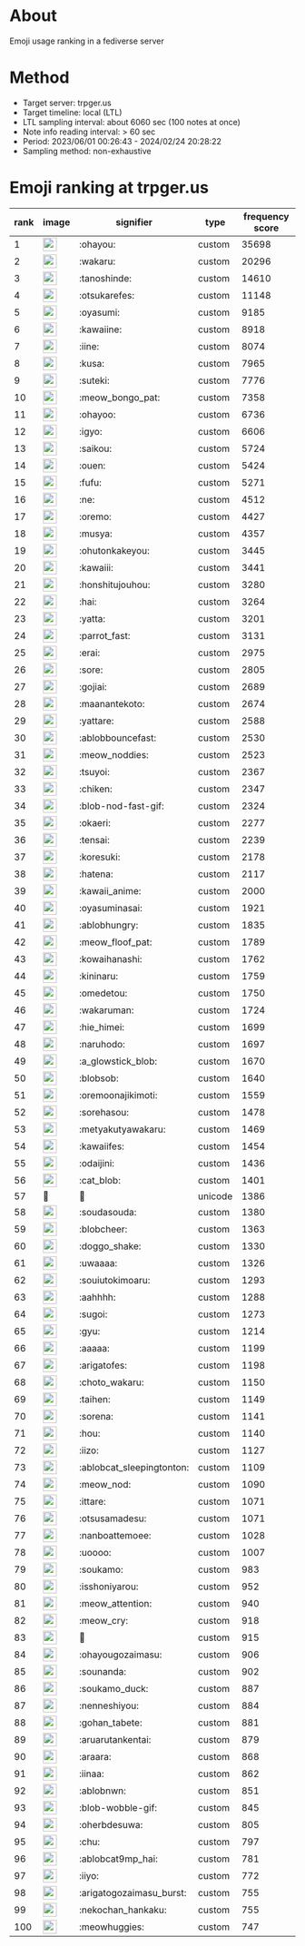 # About
Emoji usage ranking in a fediverse server

# Method
- Target server: trpger.us
- Target timeline: local (LTL)
- LTL sampling interval: about 6060 sec (100 notes at once)
- Note info reading interval: > 60 sec
- Period: 2023/06/01 00:26:43 - 2024/02/24 20:28:22 
- Sampling method: non-exhaustive

# Emoji ranking at trpger.us

|rank|image|signifier|type|frequency score|
|----|----|----|----|----|
|1|<img height="24" src="https://trpger.us/emoji/ohayou.webp">|:ohayou:|custom|35698|
|2|<img height="24" src="https://trpger.us/emoji/wakaru.webp">|:wakaru:|custom|20296|
|3|<img height="24" src="https://trpger.us/emoji/tanoshinde.webp">|:tanoshinde:|custom|14610|
|4|<img height="24" src="https://trpger.us/emoji/otsukarefes.webp">|:otsukarefes:|custom|11148|
|5|<img height="24" src="https://trpger.us/emoji/oyasumi.webp">|:oyasumi:|custom|9185|
|6|<img height="24" src="https://trpger.us/emoji/kawaiine.webp">|:kawaiine:|custom|8918|
|7|<img height="24" src="https://trpger.us/emoji/iine.webp">|:iine:|custom|8074|
|8|<img height="24" src="https://trpger.us/emoji/kusa.webp">|:kusa:|custom|7965|
|9|<img height="24" src="https://trpger.us/emoji/suteki.webp">|:suteki:|custom|7776|
|10|<img height="24" src="https://trpger.us/emoji/meow_bongo_pat.webp">|:meow_bongo_pat:|custom|7358|
|11|<img height="24" src="https://trpger.us/emoji/ohayoo.webp">|:ohayoo:|custom|6736|
|12|<img height="24" src="https://trpger.us/emoji/igyo.webp">|:igyo:|custom|6606|
|13|<img height="24" src="https://trpger.us/emoji/saikou.webp">|:saikou:|custom|5724|
|14|<img height="24" src="https://trpger.us/emoji/ouen.webp">|:ouen:|custom|5424|
|15|<img height="24" src="https://trpger.us/emoji/fufu.webp">|:fufu:|custom|5271|
|16|<img height="24" src="https://trpger.us/emoji/ne.webp">|:ne:|custom|4512|
|17|<img height="24" src="https://trpger.us/emoji/oremo.webp">|:oremo:|custom|4427|
|18|<img height="24" src="https://trpger.us/emoji/musya.webp">|:musya:|custom|4357|
|19|<img height="24" src="https://trpger.us/emoji/ohutonkakeyou.webp">|:ohutonkakeyou:|custom|3445|
|20|<img height="24" src="https://trpger.us/emoji/kawaiii.webp">|:kawaiii:|custom|3441|
|21|<img height="24" src="https://trpger.us/emoji/honshitujouhou.webp">|:honshitujouhou:|custom|3280|
|22|<img height="24" src="https://trpger.us/emoji/hai.webp">|:hai:|custom|3264|
|23|<img height="24" src="https://trpger.us/emoji/yatta.webp">|:yatta:|custom|3201|
|24|<img height="24" src="https://trpger.us/emoji/parrot_fast.webp">|:parrot_fast:|custom|3131|
|25|<img height="24" src="https://trpger.us/emoji/erai.webp">|:erai:|custom|2975|
|26|<img height="24" src="https://trpger.us/emoji/sore.webp">|:sore:|custom|2805|
|27|<img height="24" src="https://trpger.us/emoji/gojiai.webp">|:gojiai:|custom|2689|
|28|<img height="24" src="https://trpger.us/emoji/maanantekoto.webp">|:maanantekoto:|custom|2674|
|29|<img height="24" src="https://trpger.us/emoji/yattare.webp">|:yattare:|custom|2588|
|30|<img height="24" src="https://trpger.us/emoji/ablobbouncefast.webp">|:ablobbouncefast:|custom|2530|
|31|<img height="24" src="https://trpger.us/emoji/meow_noddies.webp">|:meow_noddies:|custom|2523|
|32|<img height="24" src="https://trpger.us/emoji/tsuyoi.webp">|:tsuyoi:|custom|2367|
|33|<img height="24" src="https://trpger.us/emoji/chiken.webp">|:chiken:|custom|2347|
|34|<img height="24" src="https://trpger.us/emoji/blob-nod-fast-gif.webp">|:blob-nod-fast-gif:|custom|2324|
|35|<img height="24" src="https://trpger.us/emoji/okaeri.webp">|:okaeri:|custom|2277|
|36|<img height="24" src="https://trpger.us/emoji/tensai.webp">|:tensai:|custom|2239|
|37|<img height="24" src="https://trpger.us/emoji/koresuki.webp">|:koresuki:|custom|2178|
|38|<img height="24" src="https://trpger.us/emoji/hatena.webp">|:hatena:|custom|2117|
|39|<img height="24" src="https://trpger.us/emoji/kawaii_anime.webp">|:kawaii_anime:|custom|2000|
|40|<img height="24" src="https://trpger.us/emoji/oyasuminasai.webp">|:oyasuminasai:|custom|1921|
|41|<img height="24" src="https://trpger.us/emoji/ablobhungry.webp">|:ablobhungry:|custom|1835|
|42|<img height="24" src="https://trpger.us/emoji/meow_floof_pat.webp">|:meow_floof_pat:|custom|1789|
|43|<img height="24" src="https://trpger.us/emoji/kowaihanashi.webp">|:kowaihanashi:|custom|1762|
|44|<img height="24" src="https://trpger.us/emoji/kininaru.webp">|:kininaru:|custom|1759|
|45|<img height="24" src="https://trpger.us/emoji/omedetou.webp">|:omedetou:|custom|1750|
|46|<img height="24" src="https://trpger.us/emoji/wakaruman.webp">|:wakaruman:|custom|1724|
|47|<img height="24" src="https://trpger.us/emoji/hie_himei.webp">|:hie_himei:|custom|1699|
|48|<img height="24" src="https://trpger.us/emoji/naruhodo.webp">|:naruhodo:|custom|1697|
|49|<img height="24" src="https://trpger.us/emoji/a_glowstick_blob.webp">|:a_glowstick_blob:|custom|1670|
|50|<img height="24" src="https://trpger.us/emoji/blobsob.webp">|:blobsob:|custom|1640|
|51|<img height="24" src="https://trpger.us/emoji/oremoonajikimoti.webp">|:oremoonajikimoti:|custom|1559|
|52|<img height="24" src="https://trpger.us/emoji/sorehasou.webp">|:sorehasou:|custom|1478|
|53|<img height="24" src="https://trpger.us/emoji/metyakutyawakaru.webp">|:metyakutyawakaru:|custom|1469|
|54|<img height="24" src="https://trpger.us/emoji/kawaiifes.webp">|:kawaiifes:|custom|1454|
|55|<img height="24" src="https://trpger.us/emoji/odaijini.webp">|:odaijini:|custom|1436|
|56|<img height="24" src="https://trpger.us/emoji/cat_blob.webp">|:cat_blob:|custom|1401|
|57|🍮|🍮|unicode|1386|
|58|<img height="24" src="https://trpger.us/emoji/soudasouda.webp">|:soudasouda:|custom|1380|
|59|<img height="24" src="https://trpger.us/emoji/blobcheer.webp">|:blobcheer:|custom|1363|
|60|<img height="24" src="https://trpger.us/emoji/doggo_shake.webp">|:doggo_shake:|custom|1330|
|61|<img height="24" src="https://trpger.us/emoji/uwaaaa.webp">|:uwaaaa:|custom|1326|
|62|<img height="24" src="https://trpger.us/emoji/souiutokimoaru.webp">|:souiutokimoaru:|custom|1293|
|63|<img height="24" src="https://trpger.us/emoji/aahhhh.webp">|:aahhhh:|custom|1288|
|64|<img height="24" src="https://trpger.us/emoji/sugoi.webp">|:sugoi:|custom|1273|
|65|<img height="24" src="https://trpger.us/emoji/gyu.webp">|:gyu:|custom|1214|
|66|<img height="24" src="https://trpger.us/emoji/aaaaa.webp">|:aaaaa:|custom|1199|
|67|<img height="24" src="https://trpger.us/emoji/arigatofes.webp">|:arigatofes:|custom|1198|
|68|<img height="24" src="https://trpger.us/emoji/choto_wakaru.webp">|:choto_wakaru:|custom|1150|
|69|<img height="24" src="https://trpger.us/emoji/taihen.webp">|:taihen:|custom|1149|
|70|<img height="24" src="https://trpger.us/emoji/sorena.webp">|:sorena:|custom|1141|
|71|<img height="24" src="https://trpger.us/emoji/hou.webp">|:hou:|custom|1140|
|72|<img height="24" src="https://trpger.us/emoji/iizo.webp">|:iizo:|custom|1127|
|73|<img height="24" src="https://trpger.us/emoji/ablobcat_sleepingtonton.webp">|:ablobcat_sleepingtonton:|custom|1109|
|74|<img height="24" src="https://trpger.us/emoji/meow_nod.webp">|:meow_nod:|custom|1090|
|75|<img height="24" src="https://trpger.us/emoji/ittare.webp">|:ittare:|custom|1071|
|76|<img height="24" src="https://trpger.us/emoji/otsusamadesu.webp">|:otsusamadesu:|custom|1071|
|77|<img height="24" src="https://trpger.us/emoji/nanboattemoee.webp">|:nanboattemoee:|custom|1028|
|78|<img height="24" src="https://trpger.us/emoji/uoooo.webp">|:uoooo:|custom|1007|
|79|<img height="24" src="https://trpger.us/emoji/soukamo.webp">|:soukamo:|custom|983|
|80|<img height="24" src="https://trpger.us/emoji/isshoniyarou.webp">|:isshoniyarou:|custom|952|
|81|<img height="24" src="https://trpger.us/emoji/meow_attention.webp">|:meow_attention:|custom|940|
|82|<img height="24" src="https://trpger.us/emoji/meow_cry.webp">|:meow_cry:|custom|918|
|83|<img height="24" src="https://trpger.us/emoji/birthday.webp">|:birthday:|custom|915|
|84|<img height="24" src="https://trpger.us/emoji/ohayougozaimasu.webp">|:ohayougozaimasu:|custom|906|
|85|<img height="24" src="https://trpger.us/emoji/sounanda.webp">|:sounanda:|custom|902|
|86|<img height="24" src="https://trpger.us/emoji/soukamo_duck.webp">|:soukamo_duck:|custom|887|
|87|<img height="24" src="https://trpger.us/emoji/nenneshiyou.webp">|:nenneshiyou:|custom|884|
|88|<img height="24" src="https://trpger.us/emoji/gohan_tabete.webp">|:gohan_tabete:|custom|881|
|89|<img height="24" src="https://trpger.us/emoji/aruarutankentai.webp">|:aruarutankentai:|custom|879|
|90|<img height="24" src="https://trpger.us/emoji/araara.webp">|:araara:|custom|868|
|91|<img height="24" src="https://trpger.us/emoji/iinaa.webp">|:iinaa:|custom|862|
|92|<img height="24" src="https://trpger.us/emoji/ablobnwn.webp">|:ablobnwn:|custom|851|
|93|<img height="24" src="https://trpger.us/emoji/blob-wobble-gif.webp">|:blob-wobble-gif:|custom|845|
|94|<img height="24" src="https://trpger.us/emoji/oherbdesuwa.webp">|:oherbdesuwa:|custom|805|
|95|<img height="24" src="https://trpger.us/emoji/chu.webp">|:chu:|custom|797|
|96|<img height="24" src="https://trpger.us/emoji/ablobcat9mp_hai.webp">|:ablobcat9mp_hai:|custom|781|
|97|<img height="24" src="https://trpger.us/emoji/iiyo.webp">|:iiyo:|custom|772|
|98|<img height="24" src="https://trpger.us/emoji/arigatogozaimasu_burst.webp">|:arigatogozaimasu_burst:|custom|755|
|99|<img height="24" src="https://trpger.us/emoji/nekochan_hankaku.webp">|:nekochan_hankaku:|custom|755|
|100|<img height="24" src="https://trpger.us/emoji/meowhuggies.webp">|:meowhuggies:|custom|747|
